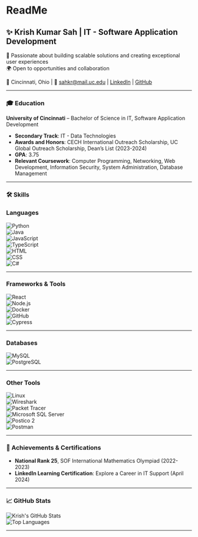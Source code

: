 # ReadMe

## ✨ Krish Kumar Sah | IT - Software Application Development  
🚀 Passionate about building scalable solutions and creating exceptional user experiences  
🌍 Open to opportunities and collaboration  

📍 Cincinnati, Ohio  |  📧 sahkr@mail.uc.edu  |  [LinkedIn](https://www.linkedin.com/in/krishsah/) | [GitHub](https://github.com/krishsah01)  

---

### 🎓 Education  
**University of Cincinnati** – Bachelor of Science in IT, Software Application Development  
- **Secondary Track**: IT - Data Technologies  
- **Awards and Honors**: CECH International Outreach Scholarship, UC Global Outreach Scholarship, Dean’s List (2023-2024)  
- **GPA**: 3.75  
- **Relevant Coursework**: Computer Programming, Networking, Web Development, Information Security, System Administration, Database Management  

---

### 🛠 Skills  

### **Languages**  
![Python](https://img.shields.io/badge/Python-3670A0?style=for-the-badge&logo=python&logoColor=ffdd54)  
![Java](https://img.shields.io/badge/Java-007396?style=for-the-badge&logo=java&logoColor=white)  
![JavaScript](https://img.shields.io/badge/JavaScript-F7DF1E?style=for-the-badge&logo=javascript&logoColor=black)  
![TypeScript](https://img.shields.io/badge/TypeScript-3178C6?style=for-the-badge&logo=typescript&logoColor=white)  
![HTML](https://img.shields.io/badge/HTML5-E34F26?style=for-the-badge&logo=html5&logoColor=white)  
![CSS](https://img.shields.io/badge/CSS3-1572B6?style=for-the-badge&logo=css3&logoColor=white)  
![C#](https://img.shields.io/badge/C%23-239120?style=for-the-badge&logo=c-sharp&logoColor=white)  

---

### **Frameworks & Tools**  
![React](https://img.shields.io/badge/React-20232A?style=for-the-badge&logo=react&logoColor=61DAFB)  
![Node.js](https://img.shields.io/badge/Node.js-339933?style=for-the-badge&logo=nodedotjs&logoColor=white)  
![Docker](https://img.shields.io/badge/Docker-2496ED?style=for-the-badge&logo=docker&logoColor=white)  
![GitHub](https://img.shields.io/badge/GitHub-181717?style=for-the-badge&logo=github&logoColor=white)  
![Cypress](https://img.shields.io/badge/Cypress-17202C?style=for-the-badge&logo=cypress&logoColor=white)  

---

### **Databases**  
![MySQL](https://img.shields.io/badge/MySQL-4479A1?style=for-the-badge&logo=mysql&logoColor=white)  
![PostgreSQL](https://img.shields.io/badge/PostgreSQL-336791?style=for-the-badge&logo=postgresql&logoColor=white) 

---

### **Other Tools**  
![Linux](https://img.shields.io/badge/Linux-FCC624?style=for-the-badge&logo=linux&logoColor=black)  
![Wireshark](https://img.shields.io/badge/Wireshark-1679A7?style=for-the-badge&logo=wireshark&logoColor=white)  
![Packet Tracer](https://img.shields.io/badge/Packet%20Tracer-0094FF?style=for-the-badge&logo=cisco&logoColor=white)  
![Microsoft SQL Server](https://img.shields.io/badge/Microsoft%20SQL%20Server-CC2927?style=for-the-badge&logo=microsoftsqlserver&logoColor=white)  
![Postico 2](https://img.shields.io/badge/Postico_2-4A90E2?style=for-the-badge&logo=postgresql&logoColor=white)  
![Postman](https://img.shields.io/badge/Postman-FF6C37?style=for-the-badge&logo=postman&logoColor=white)  

---

### 🌟 Achievements & Certifications  
- **National Rank 25**, SOF International Mathematics Olympiad (2022-2023)  
- **LinkedIn Learning Certification**: Explore a Career in IT Support (April 2024)  

---

### 📈 GitHub Stats  
![Krish's GitHub Stats](https://github-readme-stats.vercel.app/api?username=krishsah01&show_icons=true&theme=radical)  
![Top Languages](https://github-readme-stats.vercel.app/api/top-langs/?username=krishsah01&layout=compact&theme=radical)  

---

